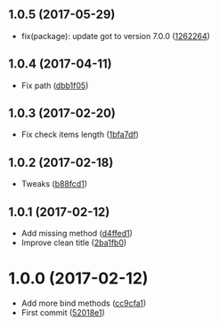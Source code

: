 <a name="1.0.5"></a>
## 1.0.5 (2017-05-29)

* fix(package): update got to version 7.0.0 ([1262264](https://github.com/kikobeats/bellini-api/commit/1262264))



<a name="1.0.4"></a>
## 1.0.4 (2017-04-11)

* Fix path ([dbb1f05](https://github.com/kikobeats/bellini-api/commit/dbb1f05))



<a name="1.0.3"></a>
## 1.0.3 (2017-02-20)

* Fix check items length ([1bfa7df](https://github.com/kikobeats/bellini-api/commit/1bfa7df))



<a name="1.0.2"></a>
## 1.0.2 (2017-02-18)

* Tweaks ([b88fcd1](https://github.com/kikobeats/bellini-api/commit/b88fcd1))



<a name="1.0.1"></a>
## 1.0.1 (2017-02-12)

* Add missing method ([d4ffed1](https://github.com/kikobeats/bellini-api/commit/d4ffed1))
* Improve clean title ([2ba1fb0](https://github.com/kikobeats/bellini-api/commit/2ba1fb0))



<a name="1.0.0"></a>
# 1.0.0 (2017-02-12)

* Add more bind methods ([cc9cfa1](https://github.com/kikobeats/bellini-api/commit/cc9cfa1))
* First commit ([52018e1](https://github.com/kikobeats/bellini-api/commit/52018e1))



